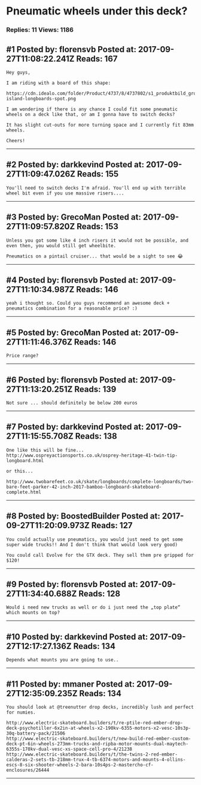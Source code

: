 # Pneumatic wheels under this deck?

### Replies: 11 Views: 1186

## \#1 Posted by: florensvb Posted at: 2017-09-27T11:08:22.241Z Reads: 167

```
Hey guys,

I am riding with a board of this shape:

https://cdn.idealo.com/folder/Product/4737/8/4737802/s1_produktbild_gross/long-island-longboards-spot.png

I am wondering if there is any chance I could fit some pneumatic wheels on a deck like that, or am I gonna have to switch decks?

It has slight cut-outs for more turning space and I currently fit 83mm wheels.

Cheers!
```

---
## \#2 Posted by: darkkevind Posted at: 2017-09-27T11:09:47.026Z Reads: 155

```
You'll need to switch decks I'm afraid. You'll end up with terrible wheel bit even if you use massive risers....
```

---
## \#3 Posted by: GrecoMan Posted at: 2017-09-27T11:09:57.820Z Reads: 153

```
Unless you got some like 4 inch risers it would not be possible, and even then, you would still get wheelbite.

Pneumatics on a pintail cruiser... that would be a sight to see 😂
```

---
## \#4 Posted by: florensvb Posted at: 2017-09-27T11:10:34.987Z Reads: 146

```
yeah i thought so. Could you guys recommend an awesome deck + pneumatics combination for a reasonable price? :)
```

---
## \#5 Posted by: GrecoMan Posted at: 2017-09-27T11:11:46.376Z Reads: 146

```
Price range?
```

---
## \#6 Posted by: florensvb Posted at: 2017-09-27T11:13:20.251Z Reads: 139

```
Not sure ... should definitely be below 200 euros
```

---
## \#7 Posted by: darkkevind Posted at: 2017-09-27T11:15:55.708Z Reads: 138

```
One like this will be fine...
http://www.ospreyactionsports.co.uk/osprey-heritage-41-twin-tip-longboard.html

or this...

http://www.twobarefeet.co.uk/skate/longboards/complete-longboards/two-bare-feet-parker-42-inch-2017-bamboo-longboard-skateboard-complete.html
```

---
## \#8 Posted by: BoostedBuilder Posted at: 2017-09-27T11:20:09.973Z Reads: 127

```
You could actually use pneumatics, you would just need to get some super wide trucks!! And I don't think that would look very good) 

You could call Evolve for the GTX deck. They sell them pre gripped for $120!
```

---
## \#9 Posted by: florensvb Posted at: 2017-09-27T11:34:40.688Z Reads: 128

```
Would i need new trucks as well or do i just need the „top plate“ which mounts on top?
```

---
## \#10 Posted by: darkkevind Posted at: 2017-09-27T12:17:27.136Z Reads: 134

```
Depends what mounts you are going to use..
```

---
## \#11 Posted by: mmaner Posted at: 2017-09-27T12:35:09.235Z Reads: 134

```
You should look at @treenutter drop decks, incredibly lush and perfect for numies.

http://www.electric-skateboard.builders/t/re-ptile-red-ember-drop-deck-psychotiller-6x2in-at-wheels-x2-190kv-6355-motors-x2-vesc-10s3p-30q-battery-pack/21506
http://www.electric-skateboard.builders/t/new-build-red-ember-custom-deck-pt-6in-wheels-273mm-trucks-and-ripba-motor-mounts-dual-maytech-6355s-170kv-dual-vesc-xs-space-cell-pro-4/21238
http://www.electric-skateboard.builders/t/the-twins-2-red-ember-calderas-2-sets-tb-218mm-trux-4-tb-6374-motors-and-mounts-4-ollins-escs-8-six-shooter-wheels-2-bara-10s4ps-2-mastercho-cf-enclosures/26444
```

---
